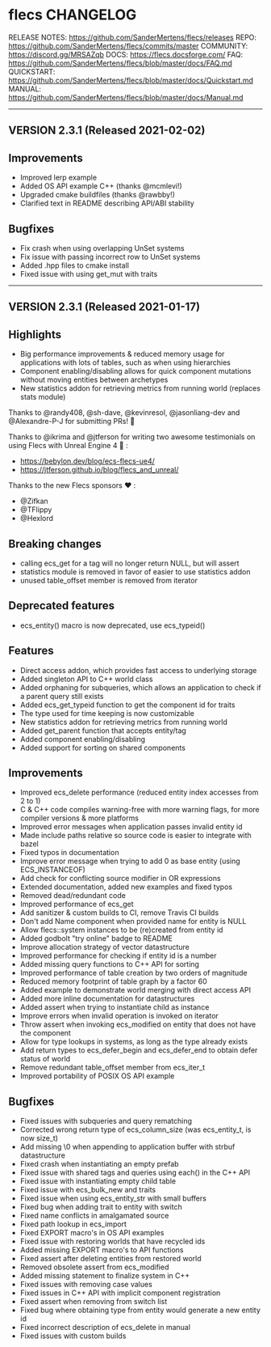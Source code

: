 flecs
CHANGELOG
=======================================================================

RELEASE NOTES:                  https://github.com/SanderMertens/flecs/releases
REPO:                           https://github.com/SanderMertens/flecs/commits/master
COMMUNITY:                      https://discord.gg/MRSAZqb
DOCS:                           https://flecs.docsforge.com/
FAQ:                            https://github.com/SanderMertens/flecs/blob/master/docs/FAQ.md
QUICKSTART:                     https://github.com/SanderMertens/flecs/blob/master/docs/Quickstart.md
MANUAL:                         https://github.com/SanderMertens/flecs/blob/master/docs/Manual.md

-----------------------------------------------------------------------
 VERSION 2.3.1 (Released 2021-02-02)
-----------------------------------------------------------------------

## Improvements
- Improved lerp example
- Added OS API example C++ (thanks @mcmlevi!)
- Upgraded cmake buildfiles (thanks @rawbby!)
- Clarified text in README describing API/ABI stability

## Bugfixes
- Fix crash when using overlapping UnSet systems
- Fix issue with passing incorrect row to UnSet systems
- Added .hpp files to cmake install
- Fixed issue with using get_mut with traits


-----------------------------------------------------------------------
 VERSION 2.3.1 (Released 2021-01-17)
-----------------------------------------------------------------------

## Highlights
- Big performance improvements & reduced memory usage for applications with lots of tables, such as when using hierarchies
- Component enabling/disabling allows for quick component mutations without moving entities between archetypes
- New statistics addon for retrieving metrics from running world (replaces stats module)

Thanks to @randy408, @sh-dave, @kevinresol, @jasonliang-dev and @Alexandre-P-J for submitting PRs! 🎉

Thanks to @ikrima and @jtferson for writing two awesome testimonials on using Flecs with Unreal Engine 4 🙏 :
- https://bebylon.dev/blog/ecs-flecs-ue4/
- https://jtferson.github.io/blog/flecs_and_unreal/

Thanks to the new Flecs sponsors ❤️ :
  - @Zifkan
  - @TFlippy
  - @Hexlord

## Breaking changes
- calling ecs_get for a tag will no longer return NULL, but will assert
- statistics module is removed in favor of easier to use statistics addon
- unused table_offset member is removed from iterator

## Deprecated features
- ecs_entity() macro is now deprecated, use ecs_typeid()

## Features
- Direct access addon, which provides fast access to underlying storage
- Added singleton API to C++ world class
- Added orphaning for subqueries, which allows an application to check if a parent query still exists
- Added ecs_get_typeid function to get the component id for traits
- The type used for time keeping is now customizable
- New statistics addon for retrieving metrics from running world
- Added get_parent function that accepts entity/tag
- Added component enabling/disabling
- Added support for sorting on shared components

## Improvements
- Improved ecs_delete performance (reduced entity index accesses from 2 to 1)
- C & C++ code compiles warning-free with more warning flags, for more compiler versions & more platforms
- Improved error messages when application passes invalid entity id
- Made include paths relative so source code is easier to integrate with bazel
- Fixed typos in documentation
- Improve error message when trying to add 0 as base entity (using ECS_INSTANCEOF)
- Add check for conflicting source modifier in OR expressions
- Extended documentation, added new examples and fixed typos
- Removed dead/redundant code
- Improved performance of ecs_get
- Add sanitizer & custom builds to CI, remove Travis CI builds
- Don't add Name component when provided name for entity is NULL
- Allow flecs::system instances to be (re)created from entity id
- Added godbolt "try online" badge to README
- Improve allocation strategy of vector datastructure
- Improved performance for checking if entity id is a number
- Added missing query functions to C++ API for sorting
- Improved performance of table creation by two orders of magnitude
- Reduced memory footprint of table graph by a factor 60
- Added example to demonstrate world merging with direct access API
- Added more inline documentation for datastructures
- Added assert when trying to instantiate child as instance
- Improve errors when invalid operation is invoked on iterator
- Throw assert when invoking ecs_modified on entity that does not have the component
- Allow for type lookups in systems, as long as the type already exists
- Add return types to ecs_defer_begin and ecs_defer_end to obtain defer status of world
- Remove redundant table_offset member from ecs_iter_t
- Improved portability of POSIX OS API example

## Bugfixes
- Fixed issues with subqueries and query rematching
- Corrected wrong return type of ecs_column_size (was ecs_entity_t, is now size_t)
- Add missing \0 when appending to application buffer with strbuf datastructure
- Fixed crash when instantiating an empty prefab
- Fixed issue with shared tags and queries using each() in the C++ API
- Fixed issue with instantiating empty child table
- Fixed issue with ecs_bulk_new and traits
- Fixed issue when using ecs_entity_str with small buffers
- Fixed bug when adding trait to entity with switch
- Fixed name conflicts in amalgamated source
- Fixed path lookup in ecs_import
- Fixed EXPORT macro's in OS API examples
- Fixed issue with restoring worlds that have recycled ids
- Added missing EXPORT macro's to API functions
- Fixed assert after deleting entities from restored world
- Removed obsolete assert from ecs_modified
- Added missing statement to finalize system in C++
- Fixed issues with removing case values
- Fixed issues in C++ API with implicit component registration
- Fixed assert when removing from switch list
- Fixed bug where obtaining type from entity would generate a new entity id
- Fixed incorrect description of ecs_delete in manual
- Fixed issues with custom builds
